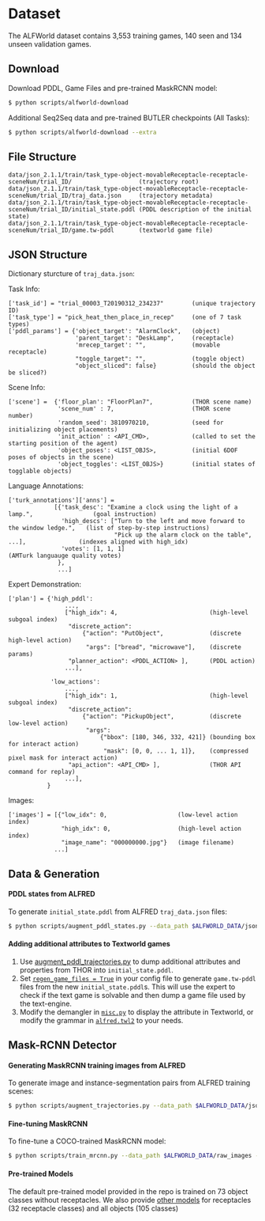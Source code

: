 # Dataset

The ALFWorld dataset contains 3,553 training games, 140 seen and 134 unseen validation games.

## Download

Download PDDL, Game Files and pre-trained MaskRCNN model:

```bash
$ python scripts/alfworld-download
```

Additional Seq2Seq data and pre-trained BUTLER checkpoints (All Tasks):

```bash
$ python scripts/alfworld-download --extra
```

## File Structure

```
data/json_2.1.1/train/task_type-object-movableReceptacle-receptacle-sceneNum/trial_ID/                   (trajectory root)
data/json_2.1.1/train/task_type-object-movableReceptacle-receptacle-sceneNum/trial_ID/traj_data.json     (trajectory metadata)
data/json_2.1.1/train/task_type-object-movableReceptacle-receptacle-sceneNum/trial_ID/initial_state.pddl (PDDL description of the initial state)
data/json_2.1.1/train/task_type-object-movableReceptacle-receptacle-sceneNum/trial_ID/game.tw-pddl       (textworld game file)
```

## JSON Structure

Dictionary sturcture of `traj_data.json`:

Task Info:
```
['task_id'] = "trial_00003_T20190312_234237"        (unique trajectory ID)
['task_type'] = "pick_heat_then_place_in_recep"     (one of 7 task types)
['pddl_params'] = {'object_target': "AlarmClock",   (object)
                   'parent_target': "DeskLamp",     (receptacle)
                   'mrecep_target': "",             (movable receptacle)
                   "toggle_target": "",             (toggle object)
                   "object_sliced": false}          (should the object be sliced?)
```

Scene Info:
```
['scene'] =  {'floor_plan': "FloorPlan7",           (THOR scene name)
              'scene_num' : 7,                      (THOR scene number)
              'random_seed': 3810970210,            (seed for initializing object placements)
              'init_action' : <API_CMD>,            (called to set the starting position of the agent)
              'object_poses': <LIST_OBJS>,          (initial 6DOF poses of objects in the scene)
              'object_toggles': <LIST_OBJS>}        (initial states of togglable objects)
```

Language Annotations:
```
['turk_annotations']['anns'] =  
             [{'task_desc': "Examine a clock using the light of a lamp.",                 (goal instruction) 
               'high_descs': ["Turn to the left and move forward to the window ledge.",   (list of step-by-step instructions)
                              "Pick up the alarm clock on the table", ...],               (indexes aligned with high_idx)
               'votes': [1, 1, 1]                                                         (AMTurk languauge quality votes)
              },
              ...]
```

Expert Demonstration:
```
['plan'] = {'high_pddl':
                ...,
                ["high_idx": 4,                          (high-level subgoal index)
                 "discrete_action":                    
                     {"action": "PutObject",             (discrete high-level action)
                      "args": ["bread", "microwave"],    (discrete params)
                 "planner_action": <PDDL_ACTION> ],      (PDDL action)
                ...],
                 
            'low_actions': 
                ...,
                ["high_idx": 1,                          (high-level subgoal index)
                 "discrete_action":
                     {"action": "PickupObject",          (discrete low-level action)
                      "args": 
                          {"bbox": [180, 346, 332, 421]} (bounding box for interact action)
                           "mask": [0, 0, ... 1, 1]},    (compressed pixel mask for interact action)
                 "api_action": <API_CMD> ],              (THOR API command for replay)
                ...], 
           }
```

Images:
```
['images'] = [{"low_idx": 0,                    (low-level action index)
               "high_idx": 0,                   (high-level action index)
               "image_name": "000000000.jpg"}   (image filename)
             ...]
```

## Data & Generation

#### PDDL states from ALFRED

To generate `initial_state.pddl` from ALFRED `traj_data.json` files:

```bash
$ python scripts/augment_pddl_states.py --data_path $ALFWORLD_DATA/json_2.1.1/train
```

#### Adding additional attributes to Textworld games

1. Use [augment_pddl_trajectories.py](../../scripts/augment_pddl_states.py#L254) to dump additional attributes and properties from THOR into `initial_state.pddl`.  
2. Set [`regen_game_files = True`](../../configs/base_config.yaml#L14) in your config file to generate `game.tw-pddl` files from the new `initial_state.pddl`s. This will use the expert to check if the text game is solvable and then dump a game file used by the text-engine. 
3. Modify the demangler in [`misc.py`](../../alfworld/agents/utils/misc.py#L64) to display the attribute in Textworld, or modify the grammar in [`alfred.twl2`](https://github.com/alfworld/alfworld/blob/master/data/textworld_data/logic/alfred.twl2) to your needs.

## Mask-RCNN Detector 

#### Generating MaskRCNN training images from ALFRED

To generate image and instance-segmentation pairs from ALFRED training scenes:

```bash
$ python scripts/augment_trajectories.py --data_path $ALFWORLD_DATA/json_2.1.1/train --save_path $ALFWORLD_DATA/raw_images --num_threads 4 
```

#### Fine-tuning MaskRCNN 

To fine-tune a COCO-trained MaskRCNN model:

```bash
$ python scripts/train_mrcnn.py --data_path $ALFWORLD_DATA/raw_images --save_path $ALFWORLD_DATA/mrcnn --balance_scenes --object_types objects  --batch_size 32 
```

#### Pre-trained Models
The default pre-trained model provided in the repo is trained on 73 object classes without receptacles. We also provide [other models](https://drive.google.com/drive/folders/1eHzFw-a7IIX5iV-tQTu6fXKIuxxha6ag?usp=sharing) for receptacles (32 receptacle classes) and all objects (105 classes)
